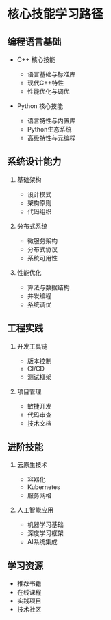 # 核心技能学习路径

## 编程语言基础
- C++ 核心技能
  - 语言基础与标准库
  - 现代C++特性
  - 性能优化与调优
  
- Python 核心技能
  - 语言特性与内置库
  - Python生态系统
  - 高级特性与元编程

## 系统设计能力
1. 基础架构
   - 设计模式
   - 架构原则
   - 代码组织

2. 分布式系统
   - 微服务架构
   - 分布式协议
   - 系统可用性

3. 性能优化
   - 算法与数据结构
   - 并发编程
   - 系统调优

## 工程实践
1. 开发工具链
   - 版本控制
   - CI/CD
   - 测试框架

2. 项目管理
   - 敏捷开发
   - 代码审查
   - 技术文档

## 进阶技能
1. 云原生技术
   - 容器化
   - Kubernetes
   - 服务网格

2. 人工智能应用
   - 机器学习基础
   - 深度学习框架
   - AI系统集成

## 学习资源
- 推荐书籍
- 在线课程
- 实践项目
- 技术社区
